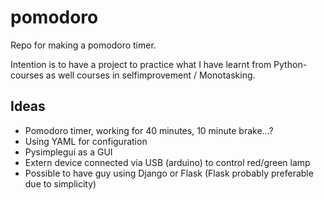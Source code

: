 # pomodoro
Repo for making a pomodoro timer.

Intention is to have a project to practice what I have learnt from Python-courses as well courses in selfimprovement / Monotasking.

## Ideas
* Pomodoro timer, working for 40 minutes, 10 minute brake...?
* Using YAML for configuration
* Pysimplegui as a GUI
* Extern device connected via USB (arduino) to control red/green lamp
* Possible to have guy using Django or Flask (Flask probably preferable due to simplicity)
